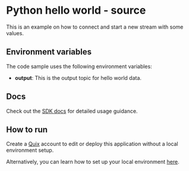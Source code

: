 # Python hello world - source
This is an example on how to connect and start a new stream with some values.

## Environment variables

The code sample uses the following environment variables:

- **output**: This is the output topic for hello world data.

## Docs

Check out the [SDK docs](https://quix.ai/docs/sdk/introduction.html) for detailed usage guidance.

## How to run
Create a [Quix](https://portal.platform.quix.ai/self-sign-up?xlink=github) account to edit or deploy this application without a local environment setup.

Alternatively, you can learn how to set up your local environment [here](https://quix.ai/docs/sdk/python-setup.html).
